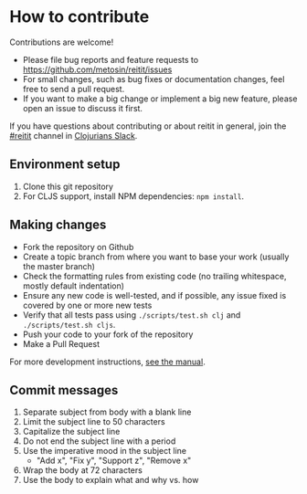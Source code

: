 # How to contribute

Contributions are welcome!

* Please file bug reports and feature requests to https://github.com/metosin/reitit/issues
* For small changes, such as bug fixes or documentation changes, feel free to send a pull request.
* If you want to make a big change or implement a big new feature, please open an issue to discuss it first.

If you have questions about contributing or about reitit in general, join the [#reitit](https://clojurians.slack.com/messages/reitit/) channel in [Clojurians Slack](http://clojurians.net/).

## Environment setup

1. Clone this git repository
2. For CLJS support, install NPM dependencies: `npm install`.

## Making changes

* Fork the repository on Github
* Create a topic branch from where you want to base your work (usually the master branch)
* Check the formatting rules from existing code (no trailing whitespace, mostly default indentation)
* Ensure any new code is well-tested, and if possible, any issue fixed is covered by one or more new tests
* Verify that all tests pass using `./scripts/test.sh clj` and `./scripts/test.sh cljs`.
* Push your code to your fork of the repository
* Make a Pull Request

For more development instructions, [see the manual](https://cljdoc.org/d/metosin/reitit/CURRENT/doc/misc/development-instructions).

## Commit messages

1. Separate subject from body with a blank line
2. Limit the subject line to 50 characters
3. Capitalize the subject line
4. Do not end the subject line with a period
5. Use the imperative mood in the subject line
    - "Add x", "Fix y", "Support z", "Remove x"
6. Wrap the body at 72 characters
7. Use the body to explain what and why vs. how

